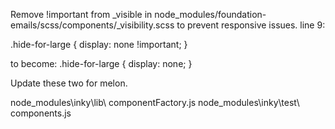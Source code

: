 Remove !important from _visible in node_modules/foundation-emails/scss/components/_visibility.scss to prevent responsive issues.
line 9:

.hide-for-large {
display: none !important;
}


to become:
.hide-for-large {
display: none;
} 



>>
Update these two for melon.

node_modules\inky\lib\ componentFactory.js
node_modules\inky\test\ components.js
